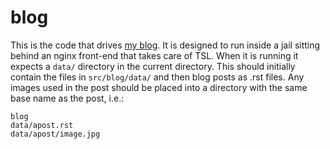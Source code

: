 # blog
This is the code that drives [my blog](https://mechani.se). It is designed to run inside a jail 
sitting behind an nginx front-end that takes care of TSL. When it is running it expects a 
`data/` directory in the current directory. This should initially contain the files in `src/blog/data/`
and then blog posts as .rst files. Any images used in the post should be placed into a directory
with the same base name as the post, i.e.:

```
blog
data/apost.rst
data/apost/image.jpg
```
